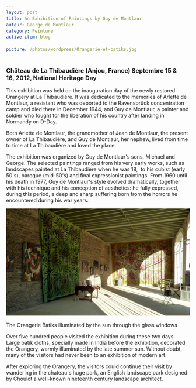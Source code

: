```yaml
---
layout: post
title: An Exhibition of Paintings by Guy de Montlaur
auteur: George de Montlaur
category: Peinture
active-item: blog

picture: /photos/wordpress/Orangerie-et-batiks.jpg
---
```


### Château de La Thibaudière (Anjou, France) Septembre 15 & 16, 2012, National Heritage Day

This exhibition was held on the inauguration day of the newly restored Orangery at La Thibaudière. It was dedicated to the memories of Arlette de Montlaur, a resistant who was deported to the Ravensbrück concentration camp and died there in December 1944, and Guy de Montlaur, a painter and soldier who fought for the liberation of his country after landing in Normandy on D-Day.

<!--more-->

Both Arlette de Montlaur, the grandmother of Jean de Montlaur, the present owner of La Thibaudière, and Guy de Montlaur, her nephew, lived from time to time at La Thibaudière and loved the place.

The exhibition was organized by Guy de Montlaur's sons, Michael and George. The selected paintings ranged from his very early works, such as landscapes painted at La Thibaudière when he was 18,  to his cubist (early 50's), baroque (mid-50's) and final expressionist paintings. From 1960 until his death in 1977, Guy de Montlaur's style evolved dramatically, together with his technique and his conception of aesthetics: he fully expressed, during this period, a deep and sharp suffering born from the horrors he encountered during his war years.

<img src="/photos/wordpress/Orangerie-et-batiks.jpg" alt="Orangerie et batiks">

The Orangerie Batiks illuminated by the sun through the glass windows

Over five hundred people visited the exhibition during these two days. Large batik cloths, specially made in India before the exhibition, decorated the Orangery, warmly illuminated by the late summer sun. Without doubt, many of the visitors had never been to an exhibition of modern art.

After exploring the Orangery, the visitors could continue their visit by wandering in the chateau's huge park, an English landscape park designed by Choulot a well-known nineteenth century landscape architect.
